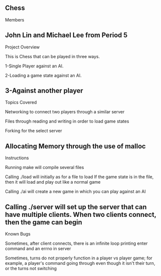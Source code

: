 
Chess 
--------------------------
Members

John Lin and Michael Lee from Period 5
-------------
Project Overview

This is Chess that can be played in three ways. 

1-Single Player against an AI.

2-Loading a game state against an AI.

3-Against another player
-----------------------
Topics Covered

Networking to connect two players through a similar server

Files through reading and writing in order to load game states

Forking for the select server

Allocating Memory through the use of malloc
------------------------
Instructions

Running make will compile several files

Calling ./load will initially as for a file to load
If the game state is in the file, then it will load and play out like a normal game

Calling ./ai will create a new game in which you can play against an AI

Calling ./server will set up the server that can have multiple clients. When two clients connect, then the game can begin
----------------------
Known Bugs

Sometimes, after client connects, there is an infinite loop printing enter command and an errno in server

Sometimes, turns do not properly function in a player vs player game; for example, a player's command going through even though it isn't their turn, or the turns not switching
